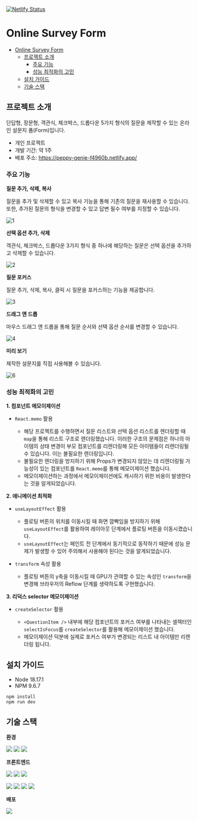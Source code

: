 [![Netlify Status](https://api.netlify.com/api/v1/badges/feff7299-9c20-4a8a-af1a-0c4e69665ae5/deploy-status)](https://app.netlify.com/sites/peppy-genie-f4960b/deploys)

# Online Survey Form

- [Online Survey Form](#online-survey-form)
  * [프로젝트 소개](#-------)
    + [주요 기능](#-----)
    + [성능 최적화의 고민](#----------)
  * [설치 가이드](#------)
  * [기술 스택](#-----)

## 프로젝트 소개
단답형, 장문형, 객관식, 체크박스, 드롭다운 5가지 형식의 질문을 제작할 수 있는 온라인 설문지 폼(Form)입니다.

- 개인 프로젝트
- 개발 기간: 약 1주
- 배포 주소: https://peppy-genie-f4960b.netlify.app/

### 주요 기능

**질문 추가, 삭제, 복사**

질문을 추가 및 삭제할 수 있고 복사 기능을 통해 기존의 질문을 재사용할 수 있습니다.<br/>또한, 추가된 질문의 형식을 변경할 수 있고 답변 필수 여부를 지정할 수 있습니다.

![1](https://github.com/sanbondeveloper/react-ts-survey/assets/146537655/f47dbd62-c210-48bf-86df-69f0e0c46274)

**선택 옵션 추가, 삭제**

객관식, 체크박스, 드롭다운 3가지 형식 중 하나에 해당하는 질문은 선택 옵션을 추가하고 삭제할 수 있습니다.

![2](https://github.com/sanbondeveloper/react-ts-survey/assets/146537655/0187db45-3295-487f-8ba4-c64d16855cda)

**질문 포커스**

질문 추가, 삭제, 복사, 클릭 시 질문을 포커스하는 기능을 제공합니다.

![3](https://github.com/sanbondeveloper/react-ts-survey/assets/146537655/518d090c-1745-4099-988d-6bac90c71e82)

**드래그 앤 드롭**

마우스 드래그 앤 드롭을 통해 질문 순서와 선택 옵션 순서를 변경할 수 있습니다.

![4](https://github.com/sanbondeveloper/react-ts-survey/assets/146537655/bc917f5e-6e2f-450c-a017-0ba5fe03452a)

**미리 보기**

제작한 설문지를 직접 사용해볼 수 있습니다.

![6](https://github.com/sanbondeveloper/react-ts-survey/assets/146537655/f45bda88-3718-4cfc-b260-9f237071c70d)

### 성능 최적화의 고민

**1. 컴포넌트 메모이제이션**

- `React.memo` 활용
  
  - 해당 프로젝트를 수행하면서 질문 리스트와 선택 옵션 리스트를 렌더링할 때 `map`을 통해 리스트 구조로 렌더링했습니다. 이러한 구조의 문제점은 하나의 아이템의 상태 변경이 부모 컴포넌트를 리렌더링해 모든 아이템들이 리렌더링될 수 있습니다. 이는 불필요한 렌더링입니다.
  - 불필요한 렌더링을 방지하기 위해 Props가 변경되지 않았는 데 리렌더링될 가능성이 있는 컴포넌트를 `React.memo`를 통해 메모이제이션 했습니다.
  - 메모이제이션하는 과정에서 메모이제이션에도 캐시하기 위한 비용이 발생한다는 것을 알게되었습니다.

**2. 애니메이션 최적화**

- `useLayoutEffect` 활용

  - 플로팅 버튼의 위치를 이동시킬 때 화면 깜빡임을 방지하기 위해 `useLayoutEffect`를 활용하여 레이아웃 단계에서 플로팅 버튼을 이동시켰습니다.
  - `useLayoutEffect`는 페인트 전 단계에서 동기적으로 동작하기 때문에 성능 문제가 발생할 수 있어 주의해서 사용해야 된다는 것을 알게되었습니다.

- `transform` 속성 활용

  - 플로팅 버튼의 y축을 이동시킬 때 GPU가 관여할 수 있는 속성인 `transform`을 변경해 브라우저의 Reflow 단계를 생략하도록 구현했습니다.

**3. 리덕스 selector 메모이제이션**

- `createSelector` 활용

  - `<QuestionItem />` 내부에 해당 컴포넌트의 포커스 여부를 나타내는 셀렉터인 `selectIsFocus`를 `createSelector`를 활용해 메모이제이션 했습니다.
  - 메모이제이션 덕분에 실제로 포커스 여부가 변경되는 리스트 내 아이템만 리렌더링 됩니다.

## 설치 가이드

- Node 18.17.1
- NPM 9.6.7

```
npm install
npm run dev
```
## 기술 스택

**환경**

<img src="https://img.shields.io/badge/visualstudiocode-007ACC?style=for-the-badge&logo=visualstudiocode&logoColor=white"> <img src="https://img.shields.io/badge/git-F05032?style=for-the-badge&logo=git&logoColor=white"> <img src="https://img.shields.io/badge/github-181717?style=for-the-badge&logo=github&logoColor=white">

**프론트엔드**

<img src="https://img.shields.io/badge/vite-646CFF?style=for-the-badge&logo=vite&logoColor=white"> <img src="https://img.shields.io/badge/react-61DAFB?style=for-the-badge&logo=react&logoColor=white"> <img src="https://img.shields.io/badge/typescript-3178C6?style=for-the-badge&logo=typescript&logoColor=white">

<img src="https://img.shields.io/badge/reactrouter-CA4245?style=for-the-badge&logo=reactrouter&logoColor=white"> <img src="https://img.shields.io/badge/redux-764ABC?style=for-the-badge&logo=redux&logoColor=white"> <img src="https://img.shields.io/badge/styledcomponents-DB7093?style=for-the-badge&logo=styledcomponents&logoColor=white"> <img src="https://img.shields.io/badge/mui-007FFF?style=for-the-badge&logo=mui&logoColor=white">

**배포**

<img src="https://img.shields.io/badge/netlify-00C7B7?style=for-the-badge&logo=netlify&logoColor=white">


